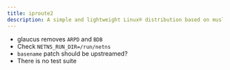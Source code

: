 ```yaml
---
title: iproute2
description: A simple and lightweight Linux® distribution based on musl libc and toybox
---
```


- glaucus removes `ARPD` and `BDB`
- Check `NETNS_RUN_DIR=/run/netns`
- `basename` patch should be upstreamed?
- There is no test suite
